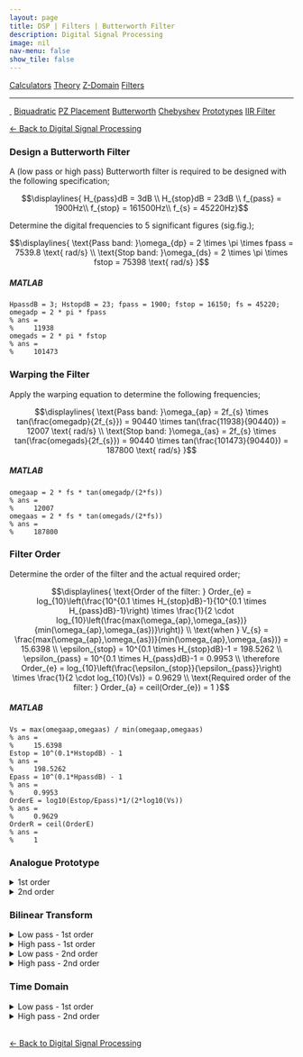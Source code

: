```yaml
---
layout: page
title: DSP | Filters | Butterworth Filter
description: Digital Signal Processing
image: nil
nav-menu: false
show_tile: false
---
```


<script type="text/javascript" id="MathJax-script" async
  src="https://cdn.jsdelivr.net/npm/mathjax@3/es5/tex-mml-chtml.js">
</script>
<script>
MathJax = {
  tex: {
    inlineMath: [['\\(', '\\)']]
  }
};
</script>

<a href="../calculators.html" class="button small">Calculators</a>
<a href="../theory" class="button small">Theory</a>
<a href="../z-domain" class="button small">Z-Domain</a>
<a href="../filters" class="button special small">Filters</a>

<hr />

<a href="./" style="border-bottom: none;"><i class="icon fa-home">&nbsp;</i></a>
<a href="biquad.html" class="button small">Biquadratic</a>
<a href="pz-placement.html" class="button small">PZ Placement</a>
<a href="butterworth.html" class="button special small">Butterworth</a>
<a href="chebyshev-type-1.html" class="button small">Chebyshev</a>
<a href="prototypes.html" class="button small">Prototypes</a>
<a href="iir-filter.html" class="button small">IIR Filter</a>

<a href="/digital-signal-processing">&#x2190; Back to Digital Signal Processing</a>

### Design a Butterworth Filter

A (low pass or high pass) Butterworth filter is required to be designed with the following specification;

$$\displaylines{
H_{pass}dB = 3dB \\
H_{stop}dB = 23dB \\
f_{pass} = 1900Hz\\
f_{stop} = 161500Hz\\
f_{s} = 45220Hz}$$

Determine the digital frequencies to 5 significant figures (sig.fig.);

$$\displaylines{
\text{Pass band: }\omega_{dp} = 2 \times \pi \times fpass = 7539.8 \text{ rad/s} \\
\text{Stop band: }\omega_{ds} = 2 \times \pi \times fstop = 75398 \text{ rad/s}
}$$

##### MATLAB

    HpassdB = 3; HstopdB = 23; fpass = 1900; fstop = 16150; fs = 45220;
    omegadp = 2 * pi * fpass
    % ans =
    %     11938
    omegads = 2 * pi * fstop
    % ans =
    %     101473

### Warping the Filter

Apply the warping equation to determine the following frequencies;

$$\displaylines{
\text{Pass band: }\omega_{ap} = 2f_{s} \times tan(\frac{omegadp}{2f_{s}}) = 90440 \times tan(\frac{11938}{90440}) = 12007 \text{ rad/s} \\
\text{Stop band: }\omega_{as} = 2f_{s} \times tan(\frac{omegads}{2f_{s}}) = 90440 \times tan(\frac{101473}{90440}) = 187800 \text{ rad/s}
}$$

##### MATLAB

    omegaap = 2 * fs * tan(omegadp/(2*fs))
    % ans =
    %     12007
    omegaas = 2 * fs * tan(omegads/(2*fs))
    % ans =
    %     187800

### Filter Order

Determine the order of the filter and the actual required order;

$$\displaylines{
\text{Order of the filter: } Order_{e} = log_{10}\left(\frac{10^{0.1 \times H_{stop}dB}-1}{10^{0.1 \times H_{pass}dB}-1}\right) \times \frac{1}{2 \cdot log_{10}\left(\frac{max(\omega_{ap},\omega_{as})}{min(\omega_{ap},\omega_{as})}\right)} \\
\text{when } V_{s} = \frac{max(\omega_{ap},\omega_{as})}{min(\omega_{ap},\omega_{as})} = 15.6398 \\
\epsilon_{stop} = 10^{0.1 \times H_{stop}dB}-1 = 198.5262 \\
\epsilon_{pass} = 10^{0.1 \times H_{pass}dB}-1 = 0.9953 \\
\therefore Order_{e} = log_{10}\left(\frac{\epsilon_{stop}}{\epsilon_{pass}}\right) \times \frac{1}{2 \cdot log_{10}(Vs)} = 0.9629 \\
\text{Required order of the filter: } Order_{a} = ceil(Order_{e}) = 1
}$$

##### MATLAB

    Vs = max(omegaap,omegaas) / min(omegaap,omegaas)
    % ans =
    %     15.6398
    Estop = 10^(0.1*HstopdB) - 1
    % ans =
    %     198.5262
    Epass = 10^(0.1*HpassdB) - 1
    % ans =
    %     0.9953
    OrderE = log10(Estop/Epass)*1/(2*log10(Vs))
    % ans =
    %     0.9629
    OrderR = ceil(OrderE)
    % ans =
    %     1

### Analogue Prototype

<details markdown=block>
<summary markdown=span>1st order</summary>

Determine the analogue prototype with the form;

$$H(s) = \frac{b_{1}}{s + b_{0}}$$

Is simply;

$$\displaylines{
b_{1} = \Omega_{ap} = 12007 \\
b_{0} = \Omega_{ap} = 12007
}$$

##### MATLAB

    b0 = omegaap
    b1 = omegaap

</details>

<details markdown=block>
<summary markdown=span>2nd order</summary>

Determine the analogue prototype with the form;

$$\frac{b_{0}^{2}}{s^{2}+b_{1}s+b_{2}}$$

From the prototype, we have; 

$$\displaylines{
b_{0} = 1 \\
b_{1} = \frac{\Omega_{ap}}{Q} = \frac{\Omega_{ap}}{\left(\frac{1}{\sqrt{2}}\right)} = \Omega_{ap} \times \sqrt{2} = 16981.70 \\
b_{2} = \Omega_{ap}^{2} = 144189053
}$$

##### MATLAB

    b0 = 1
    b1 = omegaap * sqrt(2)
    b2 = omegaap^2

</details>
<p></p>

### Bilinear Transform

<details markdown=block>
<summary markdown=span>Low pass - 1st order</summary>

Using the Bilinear transformation, derive the z-domain transfer function and put it in the form;

$$H(z) = \frac{c_{0}(z+1)}{z+c{1}}$$

Thus;

$$\displaylines{
s = 2f_{s}\frac{1-z^{-1}}{1+z^{-1}} \\
\therefore H(z) = \frac{b_{1}}{2f_{s}\frac{1-z^{-1}}{1+z^{-1}}+b_{0}} = \frac{12007(z+1)}{90440(z-1)+12007(z+1)}
}$$

Multiply out the brackets of the denominator and group like terms;

$$H(z) = \frac{12007(z+1)}{z(90440+12007)+12007-90440}$$

Divide by numbers with \\(z\\);

$$H(z) = \frac{\left(\frac{12007(z+1)}{90440+12007}\right)}{z+\left(\frac{12007-90440}{90440+12007}\right)}$$

Results in;

$$H(z) = \frac{0.1172(z+1)}{z-0.7656}$$

##### MATLAB

    Y = b1 / ((2*fs)+b1)
    % ans =
    %     0.1172
    X = (b0 - (2*fs)) / ((2*fs)+b0)
    % ans =
    %     -0.7656

</details>

<details markdown=block>
<summary markdown=span>High pass - 1st order</summary>

Using the Bilinear transformation, derive the z-domain transfer function and put it in the form;

$$H(z) = \frac{c_{0}(z+1)}{z+c{1}}$$

Taking the lowpass analog prototype;

$$H(s) = \frac{1}{s + 1}$$

We apply the prototype transformation to highpass;

$$H(s) = \frac{1}{\frac{\omega_{c}}{s} + 1} = \frac{s}{s + 12007}$$

Thus;

$$\displaylines{
s = 2f_{s}\frac{1-z^{-1}}{1+z^{-1}} \\
\therefore H(z) = \frac{2f_{s}\frac{1-z^{-1}}{1+z^{-1}}}{2f_{s}\frac{1-z^{-1}}{1+z^{-1}} + 12007} = \frac{90440(z-1)}{12007(z+1)+90440(z-1)}
}$$

Multiply out the brackets of the denominator and group like terms;

$$H(z) = \frac{90440(z-1)}{z(12007+90440)+90440-12007}$$

Divide by numbers with \\(z\\);

$$H(z) = \frac{\left(\frac{90440(z-1)}{12007+90440}\right)}{z+\left(\frac{90440-12007}{12007+90440}\right)}$$

Results in;

$$H(z) = \frac{0.8828(z+1)}{z+0.7656}$$

##### MATLAB

    Y = (2*fs) / (b1+(2*fs))
    % ans =
    %     0.8828
    X = ((2*fs) - b0) / (b0+(2*fs))
    % ans =
    %     0.7656

</details>

<details markdown=block>
<summary markdown=span>Low pass - 2nd order</summary>

Using the bilinear transformation, derive the z-domain transfer function and put it in the form;

$$H(z) = \frac{c_{0}(z-1)^2}{z^{2}+c_{1}z+c_{2}}$$

We can easily attain the form;

$$\frac{\beta_{0}z^2 + \beta_{1}z + \beta_{2}}{\alpha_{0}z^2 \alpha_{1}z + \alpha}$$

Taking the value of \\(\frac{\omega_{ap}}{2f_{s}}\\) as \\(\omega\\), we derive;

$$\displaylines{
\beta_{0} = \beta_{2} = \frac{\omega^2}{1+\sqrt{2}\omega + \omega^2} \\
\beta_{1} = 2\beta_{0} \\
\alpha_{0} = 1 \\
\alpha_{1} = \frac{2(\omega^{2}-1)}{1+\sqrt{2}\omega+\omega^{2}} \\
\alpha_{2} = \frac{\omega^{2}-\sqrt{2}\omega+1}{1+\sqrt{2}\omega+\omega^{2}}
}$$

Resulting in;

$$\displaylines{
\frac{0.0146z^2 + 0.0292z - 0.0146}{z^2 -1.6300z + 0.6885} \\
= \frac{0.0146(z+1)^{2}}{z^2 -1.6300z + 0.6885}
}$$

##### MATLAB

    fs = 45220; omegaap = 12007; fs2 = fs * 2;
    p1 = 1 + ((omegaap * sqrt(2))/fs2) + (omegaap^2 / fs2^2);
    p3 = 1 - ((omegaap * sqrt(2))/fs2) + (omegaap^2 / fs2^2);
    p2 = -2 + ((omegaap * sqrt(2))^2 / fs2^2);
    z1 = (omegaap^2)/(1 + sqrt(2) * omegaap + omegaap^2)
    p2 = p2 / p1
    p3 = p3 / p1
    p1 = 1

</details>

<details markdown=block>
<summary markdown=span>High pass - 2nd order</summary>

Using the bilinear transformation, derive the z-domain transfer function and put it in the form;

$$H(z) = \frac{c_{0}(z-1)^2}{z^{2}+c_{1}z+c_{2}}$$

Taking our prototype, we divide the numerator and denominator by \\(s\\);

$$\displaylines{
H(z) = \frac{1}{\frac{12007}{s}^{2}+\left(\frac{12007}{s}\sqrt{2}\right) + 1} \\
= \frac{s^{2}}{12007^{2}+\left(s12007\sqrt{2}\right)+s^{2}}
}$$

Then, replacing \\(s\\) with \\(2 \times f_{s} \times \frac{(z-1)}{(z+1)}\\) leads to;

$$\frac{\left(90440\frac{(z-1)}{(z+1)}\right)^{2}}{\left(90440\frac{(z-1)}{(z+1)}\right)^{2}+\left(\left(90440\frac{(z-1)}{(z+1)}\right)12007\sqrt{2}\right)+12007^{2}}$$

Multiply the top and bottom by \\((z+1)^{2}\\);

$$\frac{\left(90440(z-1)\right)^{2}}{\left(90440(z-1)\right)^{2}+\left(\left(90440(z-1)(z+1)\right)12007\sqrt{2}\right)+12007(z+1)^{2}}$$

Apply the rule of algebra, factoring common power of \\(z\\). Divide both numerator and denominator by \\(\left(90440\right)^{2}\\);

$$\displaylines{
\frac{\frac{\left(90440(z-1)\right)^{2}}{\left(90440\right)^{2}}}{\frac{\left(90440(z-1)\right)^{2}}{\left(90440\right)^{2}}+\frac{\left(\left(90440(z-1)(z+1)\right)12007\sqrt{2}\right)}{\left(90440\right)^{2}}+\frac{12007(z+1)^{2}}{\left(90440\right)^{2}}} \\
= \frac{(z-1)^{2}}{(z-1)^{2}+\left((z-1)(z+1)0.1877539\right)+0.0176258(z+1)^{2}} \\
= \frac{(z-1)^{2}}{z^{2}-2z+1+z^{2}-1(0.1877539)+z^{2}+2z+1(0.0176258)} \\
= \frac{(z-1)^{2}}{z^{2}-2z+1+0.1877539z^{2}-0.1877539+0.0176258z^{2}+0.0352516z+0.0176258}
}$$

Collect like terms;

$$\frac{(z-1)^{2}}{1.20538z^2-1.964748z+0.829872}$$

Divide top and bottom by \\(1.20538\\);

$$\displaylines{
\frac{\frac{(z-1)^{2}}{1.20538}}{\frac{1.20538z^2}{1.20538}-\frac{1.964748z}{1.20538}+\frac{0.829872}{1.20538}} \\
= \frac{0.8296(z-1)^{2}}{z^2-1.6300z+0.6885}
}$$

##### MATLAB

    fs = 45220; omegaap = 12007; fs2 = fs * 2;
    p1 = 1 + ((omegaap * sqrt(2))/fs2) + (omegaap^2 / fs2^2);
    p3 = 1 - ((omegaap * sqrt(2))/fs2) + (omegaap^2 / fs2^2);
    p2 = -2 + ((omegaap * sqrt(2))^2 / fs2^2);
    z1 = 1 / p1
    p2 = p2 / p1
    p3 = p3 / p1
    p1 = 1

</details>
<p></p>

### Time Domain

<details markdown=block>
<summary markdown=span>Low pass - 1st order</summary>

Derive a time domain equation representing the input signal as \\(x[n]\\) and the output as \\(y[n]\\) so that:

$$y[n] = d_{0}x[n] + d_{1}x[n-1] + d_{2}y[n-1]$$

So, with;

$$H(z) = \frac{0.1172(z+1)}{z-0.7656}$$

Multiply out the brackets;

$$H(z) = \frac{0.1172z+0.1172}{z-0.7656} = \frac{Y(z)}{X(z)}$$

Cross multiply the bottom to \\(Y(z)\\);

$$y(z) \times z-0.7656 = x(z) \times 0.1172z+0.1172$$

Multiply out the brackets;

$$z - 0.7656z^{-1} = 0.1172z + 0.1172z^{-1}$$

Invert and arrange to fit answer (invert signs that move);

$$y[n] = 0.1172x[n] + 0.1172x[n-1] + 0.7656y[n-1]$$

</details>

<details markdown=block>
<summary markdown=span>High pass - 2nd order</summary>

Derive a time domain equation representing the input signal as \\(x[n]\\) and the output as \\(y[n]\\) so that:

$$y[n] = d_{0}x[n] + d_{1}x[n-1] + d_{2}x[n-2] + d_{3}y[n-1] + d_{4}y[n-2]$$

So, with;

$$\frac{0.8296(z-1)^{2}}{z^2-1.6300z+0.6885}$$

Multiply out the brackets;

$$\frac{0.8296z^2-1.6592z+0.8296}{z^2-1.6300z+0.6885}$$

Divide top and bottom by \\(z^2\\);

$$H(z) = \frac{Y(z)}{X(z)} = \frac{0.8296-1.6592z^{-1}+0.8296z^{-2}}{1-1.6300z^{-1}+0.6885z^{-2}}$$

Cross multiply both sides by both denominators

$$Y(z)[1 - 1.6300z^{-1} + 0.68852^{-2}] = X(z)[0.8296 - 1.6592z^{-1} + 0.8296z^{-2}]$$

$$Y(z) = Y(z) z^{-1}1.6300 + Y(z)^{-2}0.6885 = X(z)0.8296-X(z)^{-1}1.6592 + X(z)^{-2}0.8296$$

Therefore;

$$y[n] = 0.8296x[n] - 1.6592x[n-1] + 0.8296x[n-2] + 1.6300y[n-1] - 0.6885y[n-2]$$

</details>
<br />

<a href="/digital-signal-processing">&#x2190; Back to Digital Signal Processing</a>